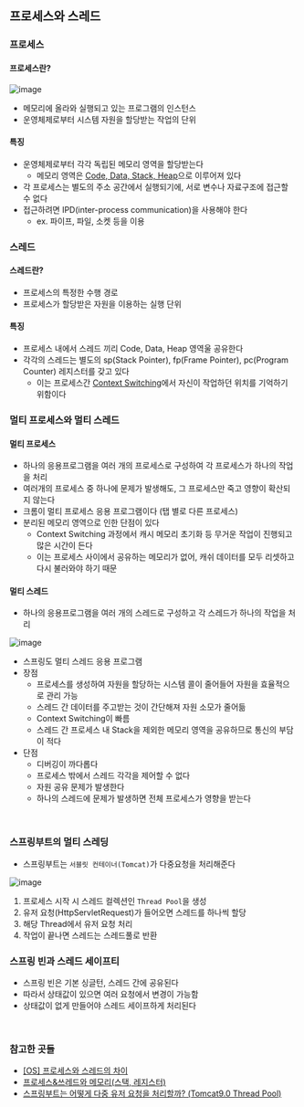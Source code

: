 ## 프로세스와 스레드  

### 프로세스  

#### 프로세스란?  

![image](https://user-images.githubusercontent.com/80666066/184461169-5d516b2b-a48b-4c49-b11b-fb687d156965.png)

- 메모리에 올라와 실행되고 있는 프로그램의 인스턴스  
- 운영체제로부터 시스템 자원을 할당받는 작업의 단위  

#### 특징  

- 운영체제로부터 각각 독립된 메모리 영역을 할당받는다  
    - 메모리 영역은 [Code, Data, Stack, Heap](https://box0830.tistory.com/150)으로 이루어져 있다  
- 각 프로세스는 별도의 주소 공간에서 실행되기에, 서로 변수나 자료구조에 접근할 수 없다  
- 접근하려면 IPD(inter-process communication)을 사용해야 한다  
    - ex. 파이프, 파일, 소켓 등을 이용  


### 스레드  

#### 스레드란?  

- 프로세스의 특정한 수행 경로  
- 프로세스가 할당받은 자원을 이용하는 실행 단위  

#### 특징  

- 프로세스 내에서 스레드 끼리 Code, Data, Heap 영역울 공유한다  
- 각각의 스레드는 별도의 sp(Stack Pointer), fp(Frame Pointer), pc(Program Counter) 레지스터를 갖고 있다  
    - 이는 프로세스간 [Context Switching](https://velog.io/@jaeyunn_15/CS-Context-Switching)에서 자신이 작업하던 위치를 기억하기 위함이다  
    

### 멀티 프로세스와 멀티 스레드  

#### 멀티 프로세스  

- 하나의 응용프로그램을 여러 개의 프로세스로 구성하여 각 프로세스가 하나의 작업을 처리  
- 여러개의 프로세스 중 하나에 문제가 발생해도, 그 프로세스만 죽고 영향이 확산되지 않는다  
- 크롬이 멀티 프로세스 응용 프로그램이다 (탭 별로 다른 프로세스)  
- 분리된 메모리 영역으로 인한 단점이 있다  
    - Context Switching 과정에서 캐시 메모리 초기화 등 무거운 작업이 진행되고 많은 시간이 든다  
    - 이는 프로세스 사이에서 공유하는 메모리가 없어, 캐쉬 데이터를 모두 리셋하고 다시 불러와야 하기 때문  

#### 멀티 스레드  

- 하나의 응용프로그램을 여러 개의 스레드로 구성하고 각 스레드가 하나의 작업을 처리  

![image](https://user-images.githubusercontent.com/80666066/184461152-732a0f38-df99-4b16-af3c-3030d5b4e909.png)

- 스프링도 멀티 스레드 응용 프로그램  
- 장점  
    - 프로세스를 생성하여 자원을 할당하는 시스템 콜이 줄어들어 자원을 효율적으로 관리 가능  
    - 스레드 간 데이터를 주고받는 것이 간단해져 자원 소모가 줄어듦  
    - Context Switching이 빠름  
    - 스레드 간 프로세스 내 Stack을 제외한 메모리 영역을 공유하므로 통신의 부담이 적다  
- 단점  
    - 디버깅이 까다롭다  
    - 프로세스 밖에서 스레드 각각을 제어할 수 없다  
    - 자원 공유 문제가 발생한다  
    - 하나의 스레드에 문제가 발생하면 전체 프로세스가 영향을 받는다  

<br>

### 스프링부트의 멀티 스레딩  

- 스프링부트는 `서블릿 컨테이너(Tomcat)`가 다중요청을 처리해준다  

![image](https://user-images.githubusercontent.com/80666066/184460645-de2ec000-11f0-4e9a-9167-d1381442365c.png)  

1. 프로세스 시작 시 스레드 컬렉션인 `Thread Pool`을 생성  
2. 유저 요청(HttpServletRequest)가 들어오면 스레드를 하나씩 할당  
3. 해당 Thread에서 유저 요청 처리  
4. 작업이 끝나면 스레드는 스레드풀로 반환  

### 스프링 빈과 스레드 세이프티  

- 스프링 빈은 기본 싱글턴, 스레드 간에 공유된다  
- 따라서 상태값이 있으면 여러 요청에서 변경이 가능함  
- 상태값이 없게 만들어야 스레드 세이프하게 처리된다  


<br>

### 참고한 곳들  

- [[OS] 프로세스와 스레드의 차이](https://gmlwjd9405.github.io/2018/09/14/process-vs-thread.html)
- [프로세스&쓰레드와 메모리(스택, 레지스터)](https://3dmpengines.tistory.com/2003)  
- [스프링부트는 어떻게 다중 유저 요청을 처리할까? (Tomcat9.0 Thread Pool)](https://velog.io/@sihyung92/how-does-springboot-handle-multiple-requests)
